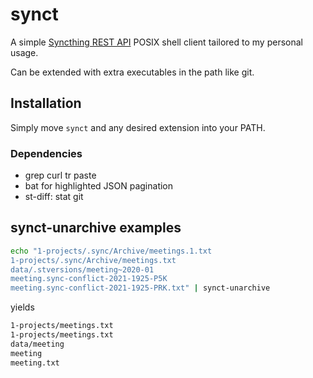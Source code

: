 # synct

A simple [Syncthing REST API](https://docs.syncthing.net/dev/rest.html)
POSIX shell client tailored to my personal usage.

Can be extended with extra executables in the path like git.

## Installation

Simply move `synct` and any desired extension into your PATH.

### Dependencies
- grep curl tr paste
- bat for highlighted JSON pagination
- st-diff: stat git

## synct-unarchive examples
```sh
echo "1-projects/.sync/Archive/meetings.1.txt
1-projects/.sync/Archive/meetings.txt
data/.stversions/meeting~2020-01
meeting.sync-conflict-2021-1925-P5K
meeting.sync-conflict-2021-1925-PRK.txt" | synct-unarchive
```
yields
```sh
1-projects/meetings.txt
1-projects/meetings.txt
data/meeting
meeting
meeting.txt
```

